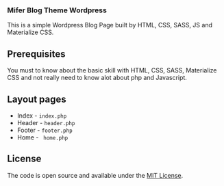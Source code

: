 ### Mifer Blog Theme Wordpress

This is a simple Wordpress Blog Page built by HTML, CSS, SASS, JS and Materialize CSS.

## Prerequisites

You must to know about the basic skill with HTML, CSS, SASS, Materialize CSS
and not really need to know alot about php and Javascript.

## Layout pages

* Index - `index.php`
* Header - `header.php`
* Footer - `footer.php`
* Home - ` home.php`

## License

The code is open source and available under the [MIT License](LICENSE.md).
